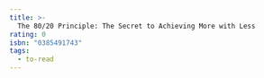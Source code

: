 ```yaml
---
title: >-
  The 80/20 Principle: The Secret to Achieving More with Less
rating: 0
isbn: "0385491743"
tags:
  - to-read
---
```


